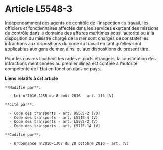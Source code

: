 # Article L5548-3

Indépendamment des agents de contrôle de l'inspection du travail, les officiers et fonctionnaires affectés dans les services
exerçant des missions de contrôle dans le domaine des affaires maritimes sous l'autorité ou à la disposition du ministre
chargé de la mer sont chargés de constater les infractions aux dispositions du code du travail en tant qu'elles sont
applicables aux gens de mer, ainsi qu'aux dispositions du présent titre.

Pour les navires touchant les rades et ports étrangers, la constatation des infractions mentionnées au premier alinéa est
confiée à l'autorité compétente de l'Etat en fonction dans ce pays.

**Liens relatifs à cet article**

	**Modifié par**:

	  - Loi n°2016-1088 du 8 août 2016 - art. 113 (V)

	**Cité par**:

	  - Code des transports - art. D5565-2 (VD)
	  - Code des transports - art. L5548-4 (V)
	  - Code des transports - art. L5565-2 (V)
	  - Code des transports - art. L5795-14 (V)

	**Codifié par**:

	  - Ordonnance n°2010-1307 du 28 octobre 2010 - art. (V)
